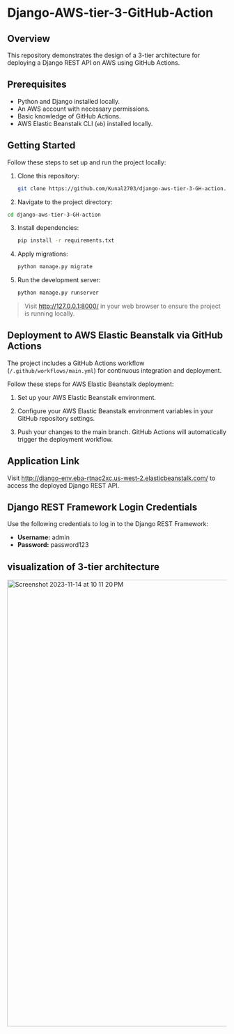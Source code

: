 # Django-AWS-tier-3-GitHub-Action

## Overview
This repository demonstrates the design of a 3-tier architecture for deploying a Django REST API on AWS using GitHub Actions.

## Prerequisites
- Python and Django installed locally.
- An AWS account with necessary permissions.
- Basic knowledge of GitHub Actions.
- AWS Elastic Beanstalk CLI  (`eb`)  installed locally.


## Getting Started
Follow these steps to set up and run the project locally:

1. Clone this repository:

    ```bash
    git clone https://github.com/Kunal2703/django-aws-tier-3-GH-action.git
    ```
2. Navigate to the project directory: 
  ```sh
  cd django-aws-tier-3-GH-action
  ```
3. Install dependencies:

    ```bash
    pip install -r requirements.txt
    ```
4. Apply migrations:

    ```bash
    python manage.py migrate
    ```
5. Run the development server:

    ```bash
    python manage.py runserver
    ```
 > Visit http://127.0.0.1:8000/ in your web browser to ensure the project is running locally.

## Deployment to AWS Elastic Beanstalk via GitHub Actions
The project includes a GitHub Actions workflow (`/.github/workflows/main.yml`) for continuous integration and deployment.

Follow these steps for AWS Elastic Beanstalk deployment:

1. Set up your AWS Elastic Beanstalk environment.

2. Configure your AWS Elastic Beanstalk environment variables in your GitHub repository settings.

3. Push your changes to the main branch. GitHub Actions will automatically trigger the deployment workflow.


## Application Link

Visit http://django-env.eba-rtnac2xc.us-west-2.elasticbeanstalk.com/ to access the deployed Django REST API.

## Django REST Framework Login Credentials
Use the following credentials to log in to the Django REST Framework:

- **Username:** admin
- **Password:** password123

## visualization of 3-tier architecture
<img width="1026" alt="Screenshot 2023-11-14 at 10 11 20 PM" src="https://github.com/Kunal2703/django-aws-tier-3-GH-action/assets/78562069/3f81ac6d-4e9e-4b84-b742-ded7c697e7e3">

